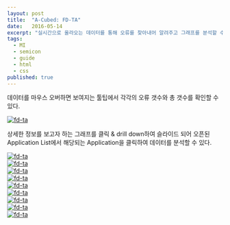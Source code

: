 ```yaml
---
layout: post
title:  "A-Cubed: FD-TA"
date:   2016-05-14
excerpt: "실시간으로 올라오는 데이터를 통해 오류를 찾아내어 알려주고 그래프를 분석할 수 있게 도와주는 제품"
tags:
  - MI
  - semicon
  - guide
  - html
  - css
published: true
---
```


<!--
**Watch out!** 
FD-TA(Fault Detection Trace Analysis): 실시간으로 올라오는 데이터를 통해 오류를 찾아내어 알려주고 trace(그래프)를 분석할 수 있게 도와주는 제품
{: .notice}
-->

데이터를 마우스 오버하면 보여지는 툴팁에서 각각의 오류 갯수와 총 갯수를 확인할 수 있다.

<a href="{{ site.url }}/images/works/20160514/image-1.jpg"><img src="{{ site.url }}/images/works/20160514/image-1.jpg" alt="fd-ta"></a>
<br>

상세한 정보를 보고자 하는 그래프를 클릭 & drill down하여 슬라이드 되어 오픈된 Application List에서 해당되는 Application을 클릭하여 데이터를 분석할 수 있다.

<a href="{{ site.url }}/images/works/20160514/image-2.jpg"><img src="{{ site.url }}/images/works/20160514/image-2.jpg" alt="fd-ta"></a>
<br>
<a href="{{ site.url }}/images/works/20160514/image-3.jpg"><img src="{{ site.url }}/images/works/20160514/image-3.jpg" alt="fd-ta"></a>
<br>
<a href="{{ site.url }}/images/works/20160514/image-4.jpg"><img src="{{ site.url }}/images/works/20160514/image-4.jpg" alt="fd-ta"></a>
<br>
<a href="{{ site.url }}/images/works/20160514/image-5.jpg"><img src="{{ site.url }}/images/works/20160514/image-5.jpg" alt="fd-ta"></a>
<br>
<a href="{{ site.url }}/images/works/20160514/image-6.jpg"><img src="{{ site.url }}/images/works/20160514/image-6.jpg" alt="fd-ta"></a>
<br>
<a href="{{ site.url }}/images/works/20160514/image-7.jpg"><img src="{{ site.url }}/images/works/20160514/image-7.jpg" alt="fd-ta"></a>
<br>
<a href="{{ site.url }}/images/works/20160514/image-8.jpg"><img src="{{ site.url }}/images/works/20160514/image-8.jpg" alt="fd-ta"></a>
<br>
<a href="{{ site.url }}/images/works/20160514/image-9.jpg"><img src="{{ site.url }}/images/works/20160514/image-9.jpg" alt="fd-ta"></a>
<br>
<a href="{{ site.url }}/images/works/20160514/image-10.jpg"><img src="{{ site.url }}/images/works/20160514/image-10.jpg" alt="fd-ta"></a>